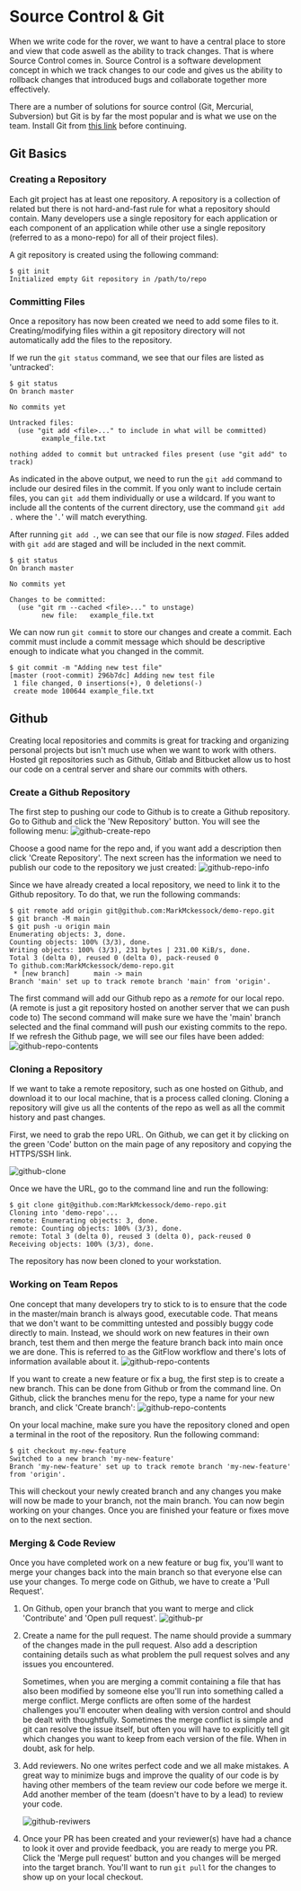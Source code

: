 # Source Control & Git
When we write code for the rover, we want to have a central place to store and view that code aswell as the ability to track changes. That is where Source Control comes in. Source Control is a software development concept in which we track changes to our code and gives us the ability to rollback changes that introduced bugs and collaborate together more effectively.

There are a number of solutions for source control (Git, Mercurial, Subversion) but Git is by far the most popular and is what we use on the team. Install Git from [this link](https://git-scm.com/book/en/v2/Getting-Started-Installing-Git) before continuing.
## Git Basics
### Creating a Repository
Each git project has at least one repository. A repository is a collection of related but there is not hard-and-fast rule for what a repository should contain. Many developers use a single repository for each application or each component of an application while other use a single repository (referred to as a mono-repo) for all of their project files).

A git repository is created using the following command:
```
$ git init
Initialized empty Git repository in /path/to/repo
```
### Committing Files
Once a repository has now been created we need to add some files to it. Creating/modifying files within a git repository directory will not automatically add the files to the repository. 

If we run the `git status` command, we see that our files are listed as 'untracked':
```
$ git status
On branch master

No commits yet

Untracked files:
  (use "git add <file>..." to include in what will be committed)
        example_file.txt

nothing added to commit but untracked files present (use "git add" to track)
```
As indicated in the above output, we need to run the `git add` command to include our desired files in the commit. If you only want to include certain files, you can `git add` them individually or use a wildcard. If you want to include all the contents of the current directory, use the command `git add .` where the '`.`' will match everything.

After running `git add .`, we can see that our file is now *staged*. Files added with `git add` are staged and will be included in the next commit.
```
$ git status
On branch master

No commits yet

Changes to be committed:
  (use "git rm --cached <file>..." to unstage)
        new file:   example_file.txt
```

We can now run `git commit` to store our changes and create a commit. Each commit must include a commit message which should be descriptive enough to indicate what you changed in the commit.
```
$ git commit -m "Adding new test file"
[master (root-commit) 296b7dc] Adding new test file
 1 file changed, 0 insertions(+), 0 deletions(-)
 create mode 100644 example_file.txt
```

## Github
Creating local repositories and commits is great for tracking and organizing personal projects but isn't much use when we want to work with others. Hosted git repositories such as Github, Gitlab and Bitbucket allow us to host our code on a central server and share our commits with others.

### Create a Github Repository
The first step to pushing our code to Github is to create a Github repository. Go to Github and click the 'New Repository' button. You will see the following menu: 
![github-create-repo](img/github-create-repo.PNG)

Choose a good name for the repo and, if you want add a description then click 'Create Repository'. The next screen has the information we need to publish our code to the repository we just created:
![github-repo-info](img/github-repo-info.PNG)

Since we have already created a local repository, we need to link it to the Github repository. To do that, we run the following commands:
```
$ git remote add origin git@github.com:MarkMckessock/demo-repo.git
$ git branch -M main
$ git push -u origin main
Enumerating objects: 3, done.
Counting objects: 100% (3/3), done.
Writing objects: 100% (3/3), 231 bytes | 231.00 KiB/s, done.
Total 3 (delta 0), reused 0 (delta 0), pack-reused 0
To github.com:MarkMckessock/demo-repo.git
 * [new branch]      main -> main
Branch 'main' set up to track remote branch 'main' from 'origin'.
```
The first command will add our Github repo as a *remote* for our local repo. (A remote is just a git repository hosted on another server that we can push code to) The second command will make sure we have the 'main' branch selected and the final command will push our existing commits to the repo. If we refresh the Github page, we will see our files have been added:
![github-repo-contents](img/github-new-files.PNG)

### Cloning a Repository
If we want to take a remote repository, such as one hosted on Github, and download it to our local machine, that is a process called cloning. Cloning a repository will give us all the contents of the repo as well as all the commit history and past changes.

First, we need to grab the repo URL. On Github, we can get it by clicking on the green 'Code' button on the main page of any repository and copying the HTTPS/SSH link.

![github-clone](img/github-clone.PNG)

Once we have the URL, go to the command line and run the following:
```
$ git clone git@github.com:MarkMckessock/demo-repo.git
Cloning into 'demo-repo'...
remote: Enumerating objects: 3, done.
remote: Counting objects: 100% (3/3), done.
remote: Total 3 (delta 0), reused 3 (delta 0), pack-reused 0
Receiving objects: 100% (3/3), done.
```
The repository has now been cloned to your workstation.

### Working on Team Repos
One concept that many developers try to stick to is to ensure that the code in the master/main branch is always good, executable code. That means that we don't want to be committing untested and possibly buggy code directly to main. Instead, we should work on new features in their own branch, test them and then merge the feature branch back into main once we are done. This is referred to as the GitFlow workflow and there's lots of information available about it.
![github-repo-contents](img/gitflow.PNG)

If you want to create a new feature or fix a bug, the first step is to create a new branch. This can be done from Github or from the command line. On Github, click the branches menu for the repo, type a name for your new branch, and click 'Create branch':
![github-repo-contents](img/github-new-branch.PNG)

On your local machine, make sure you have the repository cloned and open a terminal in the root of the repository. Run the following command:
```
$ git checkout my-new-feature
Switched to a new branch 'my-new-feature'
Branch 'my-new-feature' set up to track remote branch 'my-new-feature' from 'origin'.
```
This will checkout your newly created branch and any changes you make will now be made to your branch, not the main branch. You can now begin working on your changes. Once you are finished your feature or fixes move on to the next section.

### Merging & Code Review
Once you have completed work on a new feature or bug fix, you'll want to merge your changes back into the main branch so that everyone else can use your changes. To merge code on Github, we have to create a 'Pull Request'.

1. On Github, open your branch that you want to merge and click 'Contribute' and 'Open pull request'.
![github-pr](img/github-pull-request.PNG)
2. Create a name for the pull request. The name should provide a summary of the changes made in the pull request. Also add a description containing details such as what problem the pull request solves and any issues you encountered.

    Sometimes, when you are merging a commit containing a file that has also been modified by someone else you'll run into something called a merge conflict. Merge conflicts are often some of the hardest challenges you'll encouter when dealing with version control and should be dealt with thoughtfully. Sometimes the merge conflict is simple and git can resolve the issue itself, but often you will have to explicitly tell git which changes you want to keep from each version of the file. When in doubt, ask for help.

3. Add reviewers. No one writes perfect code and we all make mistakes. A great way to minimize bugs and improve the quality of our code is by having other members of the team review our code before we merge it. Add another member of the team (doesn't have to by a lead) to review your code. 

    ![github-reviwers](img/github-reviewers.PNG)

4. Once your PR has been created and your reviewer(s) have had a chance to look it over and provide feedback, you are ready to merge you PR. Click the 'Merge pull request' button and you changes will be merged into the target branch. You'll want to run `git pull` for the changes to show up on your local checkout.